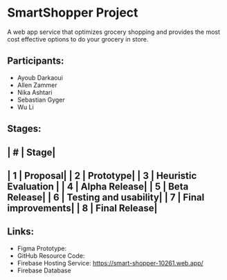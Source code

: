 # SmartShopper Project
A web app service that optimizes grocery shopping and provides the most cost effective options to do your grocery in store.

## Participants:

- Ayoub Darkaoui
- Allen Zammer
- Nika Ashtari
- Sebastian Gyger
- Wu Li

## Stages:
| # | Stage|
------------
| 1 | Proposal|
| 2 | Prototype|
| 3 | Heuristic Evaluation |
| 4 | Alpha Release|
| 5 | Beta Release|
| 6 | Testing and usability|
| 7 | Final improvements|
| 8 | Final Release|
--------------------

## Links:

- Figma Prototype:
- GitHub Resource Code:
- Firebase Hosting Service: https://smart-shopper-10261.web.app/
- Firebase Database
